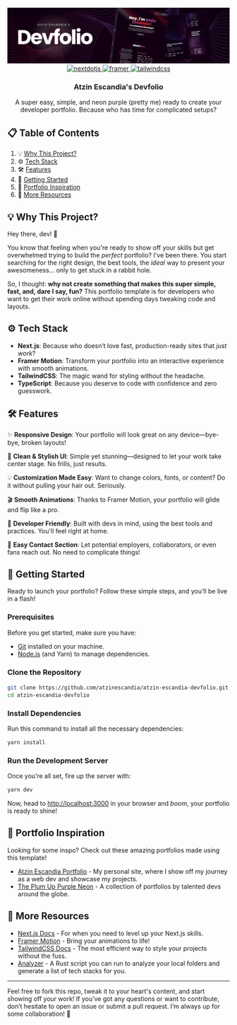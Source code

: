 <div align="center">
  <br />
  <a href="https://devfolio-atzin.vercel.app/" target="_blank">
    <img src="public/assets/devfolio-banner.png" alt="Devfolio Banner">
  </a>
  <br />

  <div>
    <a href="https://nextjs.org/" target="_blank">
      <img src="https://img.shields.io/badge/-Next_JS-black?style=for-the-badge&logoColor=white&logo=nextdotjs&color=000000" alt="nextdotjs" />
    </a>
    <a href="https://www.framer.com/motion/" target="_blank">
      <img src="https://img.shields.io/badge/-Framer-black?style=for-the-badge&logoColor=white&logo=framer&color=0055FF" alt="framer" />
    </a>
    <a href="https://tailwindcss.com/docs" target="_blank">
      <img src="https://img.shields.io/badge/-Tailwind_CSS-black?style=for-the-badge&logoColor=white&logo=tailwindcss&color=06B6D4" alt="tailwindcss" />
    </a>
  </div>

  <h3 align="center">Atzin Escandia's Devfolio</h3>
  <p align="center">A super easy, simple, and neon purple (pretty me) ready to create your developer portfolio. Because who has time for complicated setups?</p>
</div>

## 📋 Table of Contents

1. 💡 [Why This Project?](#why-this-project)
2. ⚙️ [Tech Stack](#tech-stack)
3. 🛠️ [Features](#features)
4. 🚀 [Getting Started](#getting-started)
5. 🌟 [Portfolio Inspiration](#portfolio-inspiration)
6. 📝 [More Resources](#more-resources)

## 💡 Why This Project?

Hey there, dev! 👋

You know that feeling when you're ready to show off your skills but get overwhelmed trying to build the _perfect_ portfolio? I’ve been there. You start searching for the right design, the best tools, the _ideal_ way to present your awesomeness... only to get stuck in a rabbit hole.

So, I thought: **why not create something that makes this super simple, fast, and, dare I say, fun?** This portfolio template is for developers who want to get their work online without spending days tweaking code and layouts.

## ⚙️ Tech Stack

-   **Next.js**: Because who doesn’t love fast, production-ready sites that _just work_?
-   **Framer Motion**: Transform your portfolio into an interactive experience with smooth animations.
-   **TailwindCSS**: The magic wand for styling without the headache.
-   **TypeScript**: Because you deserve to code with confidence and zero guesswork.

## 🛠️ Features

✨ **Responsive Design**: Your portfolio will look great on any device—bye-bye, broken layouts!

🎨 **Clean & Stylish UI**: Simple yet stunning—designed to let your work take center stage. No frills, just results.

💡 **Customization Made Easy**: Want to change colors, fonts, or content? Do it without pulling your hair out. Seriously.

🎬 **Smooth Animations**: Thanks to Framer Motion, your portfolio will glide and flip like a pro.

🔧 **Developer Friendly**: Built with devs in mind, using the best tools and practices. You'll feel right at home.

💌 **Easy Contact Section**: Let potential employers, collaborators, or even fans reach out. No need to complicate things!

## 🚀 Getting Started

Ready to launch your portfolio? Follow these simple steps, and you’ll be live in a flash!

### Prerequisites

Before you get started, make sure you have:

-   [Git](https://git-scm.com/) installed on your machine.
-   [Node.js](https://nodejs.org/) (and Yarn) to manage dependencies.

### Clone the Repository

```bash
git clone https://github.com/atzinescandia/atzin-escandia-devfolio.git
cd atzin-escandia-devfolio
```

### Install Dependencies

Run this command to install all the necessary dependencies:

```bash
yarn install
```

### Run the Development Server

Once you’re all set, fire up the server with:

```bash
yarn dev
```

Now, head to [http://localhost:3000](http://localhost:3000) in your browser and _boom_, your portfolio is ready to shine!

## 🌟 Portfolio Inspiration

Looking for some inspo? Check out these amazing portfolios made using this template!

-   [Atzin Escandia Portfolio](https://atzinescandia.dev) - My personal site, where I show off my journey as a web dev and showcase my projects.
-   [The Plum Up Purple Neon](https://vscodethemes.com/e/atzinescandia.theplumup/theplumup) - A collection of portfolios by talented devs around the globe.

## 📝 More Resources

-   [Next.js Docs](https://nextjs.org/docs) - For when you need to level up your Next.js skills.
-   [Framer Motion](https://www.framer.com/motion/) - Bring your animations to life!
-   [TailwindCSS Docs](https://tailwindcss.com/docs) - The most efficient way to style your projects without the fuss.
-   [Analyzer](https://github.com/atzinescandia/atzin-escandia-devfolio/blob/main/scripts/analyzer.rs) - A Rust script you can run to analyze your local folders and generate a list of tech stacks for you. 

---

Feel free to fork this repo, tweak it to your heart's content, and start showing off your work! If you’ve got any questions or want to contribute, don’t hesitate to open an issue or submit a pull request. I’m always up for some collaboration! 🎉
